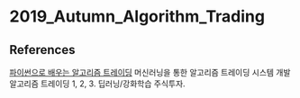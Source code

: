# 2019_Autumn_Algorithm_Trading


## References
[파이썬으로 배우는 알고리즘 트레이딩](https://wikidocs.net/book/110)
머신러닝을 통한 알고리즘 트레이딩 시스템 개발  
알고리즘 트레이딩 1, 2, 3. 
딥러닝/강화학습 주식투자. 
